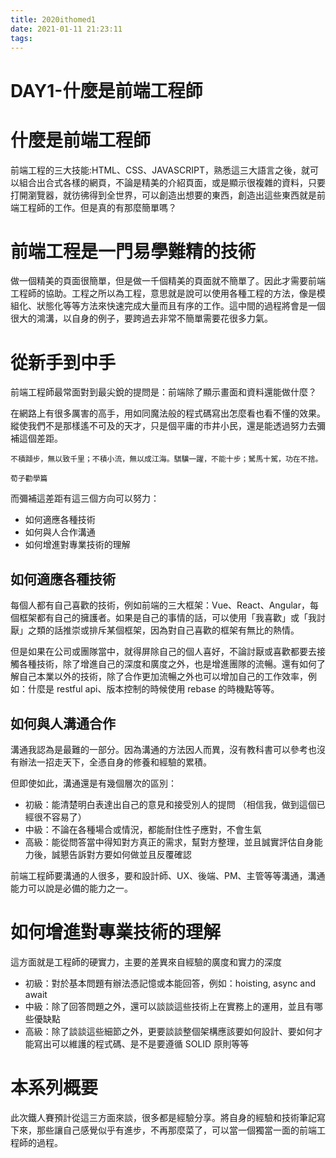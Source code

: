 ```yaml
---
title: 2020ithomed1
date: 2021-01-11 21:23:11
tags:
---
```


# DAY1-什麼是前端工程師

# 什麼是前端工程師

前端工程的三大技能:HTML、CSS、JAVASCRIPT，熟悉這三大語言之後，就可以組合出合式各樣的網頁，不論是精美的介紹頁面，或是顯示很複雜的資料，只要打開瀏覽器，就彷彿得到全世界，可以創造出想要的東西，創造出這些東西就是前端工程師的工作。但是真的有那麼簡單嗎？

# 前端工程是一門易學難精的技術

做一個精美的頁面很簡單，但是做一千個精美的頁面就不簡單了。因此才需要前端工程師的協助。工程之所以為工程，意思就是說可以使用各種工程的方法，像是模組化、狀態化等等方法來快速完成大量而且有序的工作。這中間的過程將會是一個很大的鴻溝，以自身的例子，要跨過去非常不簡單需要花很多力氣。

# 從新手到中手

前端工程師最常面對到最尖銳的提問是：前端除了顯示畫面和資料還能做什麼？

在網路上有很多厲害的高手，用如同魔法般的程式碼寫出怎麼看也看不懂的效果。縱使我們不是那樣遙不可及的天才，只是個平庸的市井小民，還是能透過努力去彌補這個差距。

```
不積蹞步，無以致千里；不積小流，無以成江海。騏驥一躍，不能十步；駑馬十駕，功在不捨。

荀子勸學篇
```

而彌補這差距有這三個方向可以努力：

- 如何適應各種技術
- 如何與人合作溝通
- 如何增進對專業技術的理解

## 如何適應各種技術

每個人都有自己喜歡的技術，例如前端的三大框架：Vue、React、Angular，每個框架都有自己的擁護者。如果是自己的事情的話，可以使用「我喜歡」或「我討厭」之類的話推崇或排斥某個框架，因為對自己喜歡的框架有無比的熱情。

但是如果在公司或團隊當中，就得屏除自己的個人喜好，不論討厭或喜歡都要去接觸各種技術，除了增進自己的深度和廣度之外，也是增進團隊的流暢。還有如何了解自己本業以外的技術，除了合作更加流暢之外也可以增加自己的工作效率，例如：什麼是 restful api、版本控制的時候使用 rebase 的時機點等等。

## 如何與人溝通合作

溝通我認為是最難的一部分。因為溝通的方法因人而異，沒有教科書可以參考也沒有辦法一招走天下，全憑自身的修養和經驗的累積。

但即使如此，溝通還是有幾個層次的區別：

- 初級：能清楚明白表達出自己的意見和接受別人的提問 （相信我，做到這個已經很不容易了）
- 中級：不論在各種場合或情況，都能耐住性子應對，不會生氣
- 高級：能從問答當中得知對方真正的需求，幫對方整理，並且誠實評估自身能力後，誠懇告訴對方要如何做並且反覆確認

前端工程師要溝通的人很多，要和設計師、UX、後端、PM、主管等等溝通，溝通能力可以說是必備的能力之一。

# 如何增進對專業技術的理解

這方面就是工程師的硬實力，主要的差異來自經驗的廣度和實力的深度

- 初級：對於基本問題有辦法憑記憶或本能回答，例如：hoisting, async and await
- 中級：除了回答問題之外，還可以談談這些技術上在實務上的運用，並且有哪些優缺點
- 高級：除了談談這些細節之外，更要談談整個架構應該要如何設計、要如何才能寫出可以維護的程式碼、是不是要遵循 SOLID 原則等等

# 本系列概要

此次鐵人賽預計從這三方面來談，很多都是經驗分享。將自身的經驗和技術筆記寫下來，那些讓自己感覺似乎有進步，不再那麼菜了，可以當一個獨當一面的前端工程師的過程。
